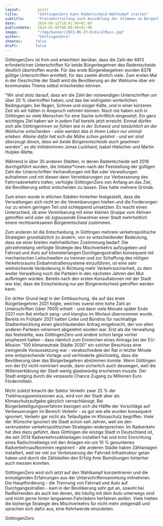 ```yaml
---
layout:        posts
title:         "GöttingenZero kann Radentscheid-Wahlkampf starten"
subtitle:      "Pressemitteilung nach Auszählung der Stimmen im Bürgerbegehren"
date:          2024-04-12T10:41:00+01:00
publishdate:   2024-01-03T00:00:00+01:00
image:         "/img/banner/2023-06-23-KidicalMass.jpg"
author:        "GöttingenZero"
showtoc:      false
draft:        false
---
```


GöttingenZero ist froh und erleichtert darüber, dass die Zahl der 6813 erforderlichen Unterschriften für beide Bürgerbegehren des Radentscheids deutlich übertroffen wurde. Für das erste Bürgerebegehren wurden 8378 gültige Unterschriften ermittelt, für das zweite ähnlich viele. Zum ersten Mal in der Geschichte der Stadt wird die Bevölkerung an der Wahlurne über ein kommunales Thema selbst entscheiden können.

"Wir sind stolz darauf, dass wir die Zahl der notwendigen Unterschriften um über 20 % übertroffen haben, und das bei widrigsten winterlichen Bedingungen, bei Regen, Schnee und eisiger Kälte, und in einer kürzeren Zeit als wir hätten in Anspruch nehmen können. Noch nie haben sich in Göttingen so viele Menschen für eine Sache schriftlich eingesetzt. Ein ganz wichtiges Ziel haben wir in jedem Fall bereits jetzt erreicht: Einmal dürfen sich alle Göttinger*innen so fühlen wie in der Schweiz und tatsächlich an der Wahlurne entscheiden - viele werden das in ihrem Leben nur einmal erleben. Alleine dafür hat sich die Mühe schon gelohnt - und wir sind überzeugt davon, dass wir beide Bürgerentscheide auch gewinnen werden", so die Initiator*innen Jonas Luckhard, Isabel Hielscher und Martin Hulpke-Wette.

Während in über 30 anderen Städten, in denen Radentscheide seit 2018 durchgeführt wurden, die Initiator*innen nach der Feststellung der gültigen Zahl der Unterschriften Verhandlungen mit Rat oder Verwaltungen aufnahmen und mit diesen dann Vereinbarungen zur Verbesserung des Fahrrradverkehrs trafen, verfolgte GöttingenZero von Anfang an das Ziel, die Bevölkerung selbst entscheiden zu lassen. Dies hatte mehrere Gründe.

Zum einen wurde in etlichen Städten hinterher festgestellt, dass die Verwaltungen sich nicht an die Vereinbarungen hielten und die Forderungen nur zu einem geringen Teil und schleppend umsetzten. Es macht einen Unterschied, ob eine Vereinbarung mit einer kleinen Gruppe vom Aktiven getroffen wird oder ob zigtausende Einwohner einer Stadt mehrheitlich einem rechtswirksamen Bürgerentscheid zustimmen.

Zum anderen ist die Entscheidung, in Göttingen mehrere verkehrspolitische Strategien grundsätzlich zu ändern, von so entscheidender Bedeutung, dass sie einer breiten mehrheitlichen Zustimmung bedarf. Die jahrzehntelang verfolgte Strategie des Mischverkehrs aufzugeben und Fahrrad und Auto auf kilometerlangen Durchgangsstraßen konsequent mit mechanischen Leitschwellen zu trennen und zur Schaffung des nötigen Verkehrsraums Einbahnstraßensysteme einzuführen, ist eine sehr weitreichende Veränderung in Richtung mehr Verkehrssicherheit, zu dem weder Verwaltung noch die Parteien in den nächsten Jahren den Mut aufbringen würden. Bereits nach den ersten Konsultationen mit der Stadt war klar, dass die Entscheidung nur per Bürgerentscheid getroffen werden kann.

Ein dritter Grund liegt in der Enttäuschung, die auf das erste Bürgerbegehren 2021 folgte, welches zuerst eine hohe Zahl an Unterschriften (über 7600) erhielt - und dann viele Monate später Ende 2021 vom Rat einfach sang- und klanglos im Worlaut übernommen wurde. Bereits im Frühjahr 2021 hatten Linke und Bündnis für nachhaltige Stadtentwicklung einen gleichlautenden Antrag eingebracht, der von allen anderen Parteien vehement abgelehnt worden war. Erst als die Verwaltung das feststellte, was GöttingenZero und andere schon lange vorher prophezeit hatten - dass nämlich zum Einreichen eines Antrags bei der EU-Mission "100 klimaneutrale Städte 2030" ein solcher Beschluss eine zwingende Voraussetzung war - verabschiedete der Rat in letzter Minute eine entsprechende Vorlage und verhinderte gleichzeitig, dass die Bevölkerung über das Bürgerbegehren abstimmen konnte.
Wenn Göttingen von der EU nicht nominiert wurde, dann sicherlich auch deswegen, weil die Willenserklärung der Stadt wenig glaubwürdig erscheinen musste. Der Stadt entging durch die verpasste Chance Zugang zu Millionen Euro Fördermitteln.

Nicht zuletzt kmacht der Sektor Verkehr zwar 25 % der Treibhausgasemissionen aus, wird von der Stadt aber als Klimaschutzaufgabe gänzlich vernachlässigt. Bei Bürgerbeteiligungsverfahren bezogen sich die Hälfte der Vorschläge auf Verbesserungen im Bereich Verkehr - so gut wie alle wurden konsequent ignoriert, Verkehr gar nicht als Teilaufgabe im Klimaschutz begriffen. Viele der Wünsche ignoriert die Stadt schon seit Jahren, weil sie den verkrusteten verkehrspolitischen Strategien widersprechen.
Im Radverkehr hat dies dazu geführt, dass Göttingen die einzige Stadt in Deutschland ist, die seit 2014 Radverkehrszählanlagen installiert hat und trotz Einrichtung eines Radschnellwegs mit den Anlagen ein um 10 % gesunkenes Radverkehrsaufkommen registriert - alle anderen Städte haben Zählanlagen installiert, weil sie viel zur Verbesserung der Fahrrad-Infrastruktur getan haben und durch die Zählstellen den Erfolg ihrer Bemühungen hinterher auch messen konnten.

GöttingenZero wird sich jetzt auf den Wahlkampf konzentrieren und die ermutigenden Erfahrungen aus der Unterschriftensammlung mitnehmen. Die Hauptforderung - die Trennung von Fahrrad und Auto auf Durchgangsstraßen - kam in der Bevölkerung sehr gut an, sowohl bei Radfahrenden als auch bei denen, die häufig mit dem Auto unterwegs sind und nicht gerne hinter langsamen Fahrrädern herfahren wollen. Viele hielten die bisherige Strategie des Mischverkehrs für nicht mehr zeitgemäß und sprachen sich dafür aus, eine Kehrtwende einzuleiten.


GöttingenZero

